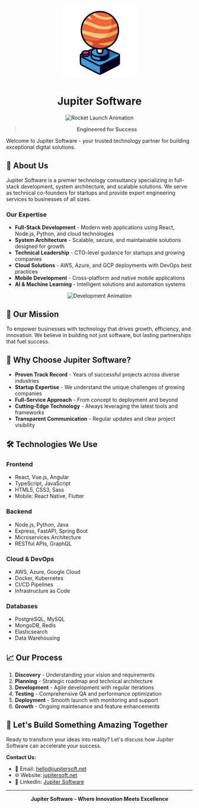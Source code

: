 <div align="center">
  <img src="assets/images/jupiter-software-logo.png" alt="Jupiter Software" width="200" height="200">
  
  # Jupiter Software
  
  <img src="assets/rocket-launch.svg" alt="Rocket Launch Animation" width="200" height="200">

> **Engineered for Success**

</div>

Welcome to Jupiter Software - your trusted technology partner for building exceptional digital solutions.

## 🚀 About Us

Jupiter Software is a premier technology consultancy specializing in full-stack development, system architecture, and scalable solutions. We serve as technical co-founders for startups and provide expert engineering services to businesses of all sizes.

### Our Expertise

- **Full-Stack Development** - Modern web applications using React, Node.js, Python, and cloud technologies
- **System Architecture** - Scalable, secure, and maintainable solutions designed for growth
- **Technical Leadership** - CTO-level guidance for startups and growing companies
- **Cloud Solutions** - AWS, Azure, and GCP deployments with DevOps best practices
- **Mobile Development** - Cross-platform and native mobile applications
- **AI & Machine Learning** - Intelligent solutions and automation systems

<div align="center">
  <img src="assets/celebration.svg" alt="Development Animation" width="200" height="200">
</div>

## 🎯 Our Mission

To empower businesses with technology that drives growth, efficiency, and innovation. We believe in building not just software, but lasting partnerships that fuel success.

## 🌟 Why Choose Jupiter Software?

- **Proven Track Record** - Years of successful projects across diverse industries
- **Startup Expertise** - We understand the unique challenges of growing companies
- **Full-Service Approach** - From concept to deployment and beyond
- **Cutting-Edge Technology** - Always leveraging the latest tools and frameworks
- **Transparent Communication** - Regular updates and clear project visibility

## 🛠️ Technologies We Use

### Frontend

- React, Vue.js, Angular
- TypeScript, JavaScript
- HTML5, CSS3, Sass
- Mobile: React Native, Flutter

### Backend

- Node.js, Python, Java
- Express, FastAPI, Spring Boot
- Microservices Architecture
- RESTful APIs, GraphQL

### Cloud & DevOps

- AWS, Azure, Google Cloud
- Docker, Kubernetes
- CI/CD Pipelines
- Infrastructure as Code

### Databases

- PostgreSQL, MySQL
- MongoDB, Redis
- Elasticsearch
- Data Warehousing

## 📈 Our Process

1. **Discovery** - Understanding your vision and requirements
2. **Planning** - Strategic roadmap and technical architecture
3. **Development** - Agile development with regular iterations
4. **Testing** - Comprehensive QA and performance optimization
5. **Deployment** - Smooth launch with monitoring and support
6. **Growth** - Ongoing maintenance and feature enhancements

## 🤝 Let's Build Something Amazing Together

Ready to transform your ideas into reality? Let's discuss how Jupiter Software can accelerate your success.

**Contact Us:**

- 📧 Email: hello@jupitersoft.net
- 🌐 Website: [jupitersoft.net](https://jupitersoft.net)
- 💼 LinkedIn: [Jupiter Software](https://linkedin.com/company/jupiter-software)

---

<div align="center">
  <strong>Jupiter Software - Where Innovation Meets Excellence</strong>
</div>
